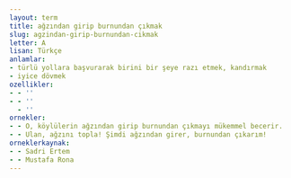 ```yaml
---
layout: term
title: ağzından girip burnundan çıkmak
slug: agzindan-girip-burnundan-cikmak
letter: A
lisan: Türkçe
anlamlar:
- türlü yollara başvurarak birini bir şeye razı etmek, kandırmak
- iyice dövmek
ozellikler:
- - ''
- - ''
  - ''
ornekler:
- - O, köylülerin ağzından girip burnundan çıkmayı mükemmel becerir.
- - Ulan, ağzını topla! Şimdi ağzından girer, burnundan çıkarım!
orneklerkaynak:
- - Sadri Ertem
- - Mustafa Rona
---
```

